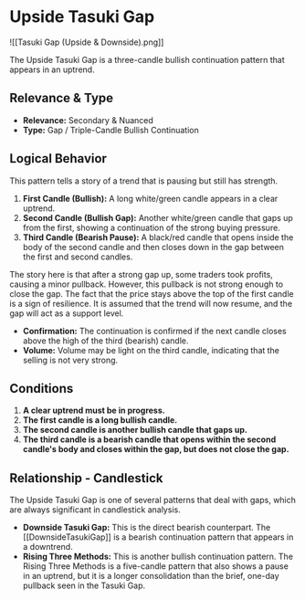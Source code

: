 # Upside Tasuki Gap

![[Tasuki Gap (Upside & Downside).png]]

The Upside Tasuki Gap is a three-candle bullish continuation pattern that appears in an uptrend.

## Relevance & Type

- **Relevance:** Secondary & Nuanced
- **Type:** Gap / Triple-Candle Bullish Continuation

## Logical Behavior

This pattern tells a story of a trend that is pausing but still has strength.

1.  **First Candle (Bullish):** A long white/green candle appears in a clear uptrend.
2.  **Second Candle (Bullish Gap):** Another white/green candle that gaps up from the first, showing a continuation of the strong buying pressure.
3.  **Third Candle (Bearish Pause):** A black/red candle that opens inside the body of the second candle and then closes down in the gap between the first and second candles.

The story here is that after a strong gap up, some traders took profits, causing a minor pullback. However, this pullback is not strong enough to close the gap. The fact that the price stays above the top of the first candle is a sign of resilience. It is assumed that the trend will now resume, and the gap will act as a support level.

- **Confirmation:** The continuation is confirmed if the next candle closes above the high of the third (bearish) candle.
- **Volume:** Volume may be light on the third candle, indicating that the selling is not very strong.

## Conditions

1.  **A clear uptrend must be in progress.**
2.  **The first candle is a long bullish candle.**
3.  **The second candle is another bullish candle that gaps up.**
4.  **The third candle is a bearish candle that opens within the second candle's body and closes within the gap, but does not close the gap.**

## Relationship - Candlestick

The Upside Tasuki Gap is one of several patterns that deal with gaps, which are always significant in candlestick analysis.

- **Downside Tasuki Gap:** This is the direct bearish counterpart. The [[DownsideTasukiGap]] is a bearish continuation pattern that appears in a downtrend.
- **Rising Three Methods:** This is another bullish continuation pattern. The Rising Three Methods is a five-candle pattern that also shows a pause in an uptrend, but it is a longer consolidation than the brief, one-day pullback seen in the Tasuki Gap.

